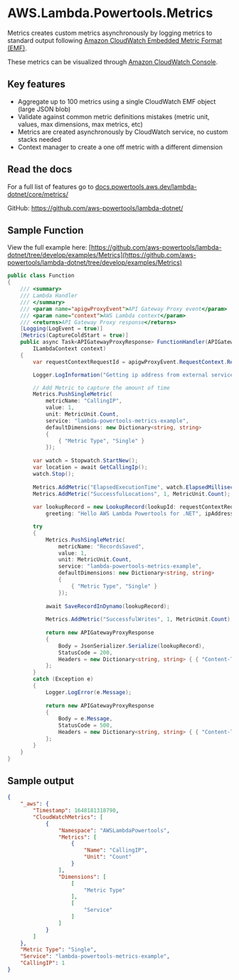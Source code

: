 # AWS.Lambda.Powertools.Metrics

Metrics creates custom metrics asynchronously by logging metrics to standard output following [Amazon CloudWatch Embedded Metric Format (EMF)](https://docs.aws.amazon.com/AmazonCloudWatch/latest/monitoring/CloudWatch_Embedded_Metric_Format.html).

These metrics can be visualized through [Amazon CloudWatch Console](https://aws.amazon.com/cloudwatch/).

## Key features

* Aggregate up to 100 metrics using a single CloudWatch EMF object (large JSON blob)
* Validate against common metric definitions mistakes (metric unit, values, max dimensions, max metrics, etc)
* Metrics are created asynchronously by CloudWatch service, no custom stacks needed
* Context manager to create a one off metric with a different dimension

## Read the docs

For a full list of features go to [docs.powertools.aws.dev/lambda-dotnet/core/metrics/](docs.powertools.aws.dev/lambda-dotnet/core/metrics/)

GitHub: https://github.com/aws-powertools/lambda-dotnet/

## Sample Function

View the full example here: [https://github.com/aws-powertools/lambda-dotnet/tree/develop/examples/Metrics](https://github.com/aws-powertools/lambda-dotnet/tree/develop/examples/Metrics)

```csharp
public class Function
{
    /// <summary>
    /// Lambda Handler
    /// </summary>
    /// <param name="apigwProxyEvent">API Gateway Proxy event</param>
    /// <param name="context">AWS Lambda context</param>
    /// <returns>API Gateway Proxy response</returns>
    [Logging(LogEvent = true)]
    [Metrics(CaptureColdStart = true)]
    public async Task<APIGatewayProxyResponse> FunctionHandler(APIGatewayProxyRequest apigwProxyEvent,
        ILambdaContext context)
    {
        var requestContextRequestId = apigwProxyEvent.RequestContext.RequestId;

        Logger.LogInformation("Getting ip address from external service");

        // Add Metric to capture the amount of time 
        Metrics.PushSingleMetric(
            metricName: "CallingIP",
            value: 1,
            unit: MetricUnit.Count,
            service: "lambda-powertools-metrics-example",
            defaultDimensions: new Dictionary<string, string>
            {
                { "Metric Type", "Single" }
            });
        
        var watch = Stopwatch.StartNew();
        var location = await GetCallingIp();
        watch.Stop();
        
        Metrics.AddMetric("ElapsedExecutionTime", watch.ElapsedMilliseconds, MetricUnit.Milliseconds);
        Metrics.AddMetric("SuccessfulLocations", 1, MetricUnit.Count);
        
        var lookupRecord = new LookupRecord(lookupId: requestContextRequestId,
            greeting: "Hello AWS Lambda Powertools for .NET", ipAddress: location);

        try
        {
            Metrics.PushSingleMetric(
                metricName: "RecordsSaved",
                value: 1,
                unit: MetricUnit.Count,
                service: "lambda-powertools-metrics-example",
                defaultDimensions: new Dictionary<string, string>
                {
                    { "Metric Type", "Single" }
                });
            
            await SaveRecordInDynamo(lookupRecord);
            
            Metrics.AddMetric("SuccessfulWrites", 1, MetricUnit.Count);
            
            return new APIGatewayProxyResponse
            {
                Body = JsonSerializer.Serialize(lookupRecord),
                StatusCode = 200,
                Headers = new Dictionary<string, string> { { "Content-Type", "application/json" } }
            };
        }
        catch (Exception e)
        {
            Logger.LogError(e.Message);
            
            return new APIGatewayProxyResponse
            {
                Body = e.Message,
                StatusCode = 500,
                Headers = new Dictionary<string, string> { { "Content-Type", "application/json" } }
            };
        }
    }
}
```

## Sample output

```json
{
    "_aws": {
        "Timestamp": 1648181318790,
        "CloudWatchMetrics": [
            {
                "Namespace": "AWSLambdaPowertools",
                "Metrics": [
                    {
                        "Name": "CallingIP",
                        "Unit": "Count"
                    }
                ],
                "Dimensions": [
                    [
                        "Metric Type"
                    ],
                    [
                        "Service"
                    ]
                ]
            }
        ]
    },
    "Metric Type": "Single",
    "Service": "lambda-powertools-metrics-example",
    "CallingIP": 1
}
```
